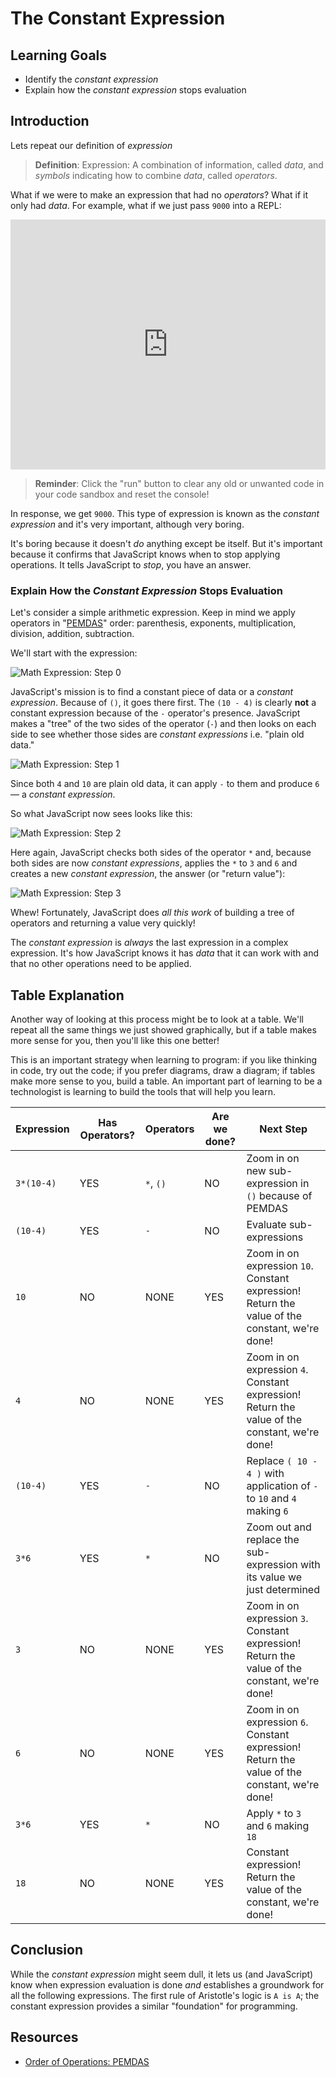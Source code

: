 # The Constant Expression

## Learning Goals

- Identify the _constant expression_
- Explain how the _constant expression_ stops evaluation

## Introduction

Lets repeat our definition of _expression_

> **Definition**: Expression: A combination of information, called _data_, and
> _symbols_ indicating how to combine _data_, called _operators_.

What if we were to make an expression that had no _operators_? What if it only
had _data_. For example, what if we just pass `9000` into a REPL:

<iframe height="400px" width="100%" src="https://replit.com/@lizbur10/Sandbox?lite=1&outputonly=1" scrolling="no" frameborder="no" allowtransparency="true" allowfullscreen="true" sandbox="allow-forms allow-pointer-lock allow-popups allow-same-origin allow-scripts allow-modals"></iframe>

> **Reminder**: Click the "run" button to clear any old or unwanted code in
> your code sandbox and reset the console!

In response, we get `9000`. This type of expression is known as the _constant
expression_ and it's very important, although very boring.

It's boring because it doesn't _do_ anything except be itself. But it's
important because it confirms that JavaScript knows when to stop applying
operations. It tells JavaScript to _stop_, you have an answer.

### Explain How the _Constant Expression_ Stops Evaluation

Let's consider a simple arithmetic expression. Keep in mind we apply operators
in "[PEMDAS][]" order: parenthesis, exponents, multiplication, division,
addition, subtraction.

We'll start with the expression:

![Math Expression: Step 0](https://curriculum-content.s3.amazonaws.com/phase-0/the-constant-expression/Image_54_Step0.png)

JavaScript's mission is to find a constant piece of data or a _constant
expression_. Because of `()`, it goes there first. The `(10 - 4)` is clearly
**not** a constant expression because of the `-` operator's presence. JavaScript
makes a "tree" of the two sides of the operator (`-`) and then looks on each
side to see whether those sides are _constant expressions_ i.e. "plain old
data."

![Math Expression: Step 1](https://curriculum-content.s3.amazonaws.com/phase-0/the-constant-expression/Image_54_Step1.5.png)

Since both `4` and `10` are plain old data, it can apply `-` to them and produce
`6` — a _constant expression_.

So what JavaScript now sees looks like this:

![Math Expression: Step 2](https://curriculum-content.s3.amazonaws.com/phase-0/the-constant-expression/Image_54_Step4.png)

Here again, JavaScript checks both sides of the operator `*` and, because both
sides are now _constant expressions_, applies the `*` to `3` and `6` and creates
a new _constant expression_, the answer (or "return value"):

![Math Expression: Step 3](https://curriculum-content.s3.amazonaws.com/phase-0/the-constant-expression/Image_54_Step5.png)

Whew! Fortunately, JavaScript does _all this work_ of building a tree of
operators and returning a value very quickly!

The _constant expression_ is _always_ the last expression in a complex
expression. It's how JavaScript knows it has _data_ that it can work with and
that no other operations need to be applied.

## Table Explanation

Another way of looking at this process might be to look at a table. We'll repeat
all the same things we just showed graphically, but if a table makes more sense
for you, then you'll like this one better!

This is an important strategy when learning to program: if you like thinking in
code, try out the code; if you prefer diagrams, draw a diagram; if tables make
more sense to you, build a table. An important part of learning to be a
technologist is learning to build the tools that will help you learn.

| Expression | Has Operators? | Operators | Are we done? | Next Step                                                                                      |
| ---------- | -------------- | --------- | ------------ | ---------------------------------------------------------------------------------------------- |
| `3*(10-4)` | YES            | `*`, `()` | NO           | Zoom in on new sub-expression in `()` because of PEMDAS                                        |
| `(10-4)`   | YES            | `-`       | NO           | Evaluate sub-expressions                                                                       |
| `10`       | NO             | NONE      | YES          | Zoom in on expression `10`. Constant expression! Return the value of the constant, we're done! |
| `4`        | NO             | NONE      | YES          | Zoom in on expression `4`. Constant expression! Return the value of the constant, we're done!  |
| `(10-4)`   | YES            | `-`       | NO           | Replace `( 10 - 4 )` with application of `-` to `10` and `4` making `6`                        |
| `3*6`      | YES            | `*`       | NO           | Zoom out and replace the sub-expression with its value we just determined                      |
| `3`        | NO             | NONE      | YES          | Zoom in on expression `3`. Constant expression! Return the value of the constant, we're done!  |
| `6`        | NO             | NONE      | YES          | Zoom in on expression `6`. Constant expression! Return the value of the constant, we're done!  |
| `3*6`      | YES            | `*`       | NO           | Apply `*` to `3` and `6` making `18`                                                           |
| `18`       | NO             | NONE      | YES          | Constant expression! Return the value of the constant, we're done!                             |

## Conclusion

While the _constant expression_ might seem dull, it lets us (and JavaScript)
know when expression evaluation is done _and_ establishes a groundwork for all
the following expressions. The first rule of Aristotle's logic is `A is A`; the
constant expression provides a similar "foundation" for programming.

## Resources

- [Order of Operations: PEMDAS](https://www.mathsisfun.com/operation-order-pemdas.html)

[pemdas]: https://en.wikipedia.org/wiki/Order_of_operations

